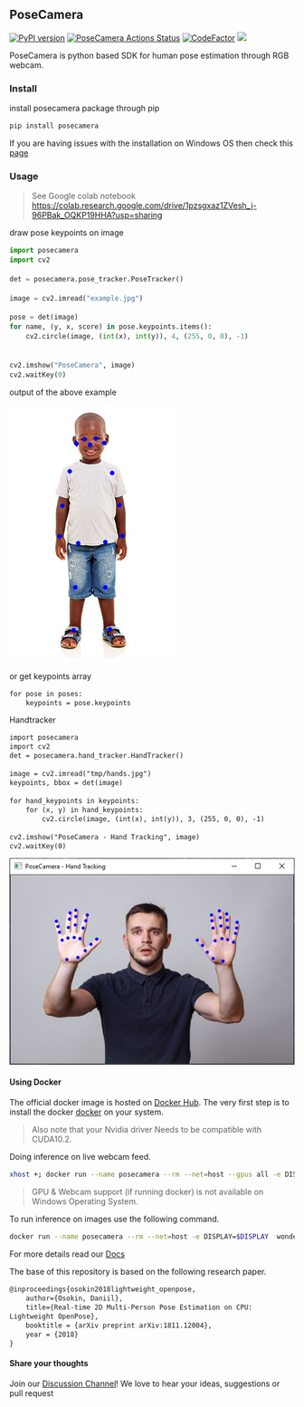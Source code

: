 ## PoseCamera

[![PyPI version](https://badge.fury.io/py/posecamera.svg)](https://badge.fury.io/py/posecamera) [![PoseCamera Actions Status](https://github.com/Wonder-Tree/PoseCamera/workflows/build/badge.svg)](https://github.com/Wonder-Tree/PoseCamera/actions)  [![CodeFactor](https://www.codefactor.io/repository/github/wonder-tree/posecamera/badge)](https://www.codefactor.io/repository/github/wonder-tree/posecamera) [![](https://img.shields.io/badge/-Discussions-<COLOR>.svg)](https://github.com/Wonder-Tree/PoseCamera/discussions)

PoseCamera is python based SDK for human pose estimation through RGB webcam.

### Install

install posecamera package through pip

```python
pip install posecamera
```

If you are having issues with the installation on Windows OS then check this [page](https://wonder-tree.github.io/PoseCamera-Docs/#/pages/troubleshooting)

### Usage

> See Google colab notebook https://colab.research.google.com/drive/1pzsgxaz1ZVesh_j-96PBak_OQKP19HHA?usp=sharing

draw pose keypoints on image

```python
import posecamera
import cv2

det = posecamera.pose_tracker.PoseTracker()

image = cv2.imread("example.jpg")

pose = det(image)
for name, (y, x, score) in pose.keypoints.items():
    cv2.circle(image, (int(x), int(y)), 4, (255, 0, 0), -1)


cv2.imshow("PoseCamera", image)
cv2.waitKey(0)
```

output of the above example

![](tmp/output.png)

 

or get keypoints array

```text
for pose in poses:
    keypoints = pose.keypoints
```

Handtracker

```
import posecamera
import cv2
det = posecamera.hand_tracker.HandTracker()

image = cv2.imread("tmp/hands.jpg")
keypoints, bbox = det(image)

for hand_keypoints in keypoints:
    for (x, y) in hand_keypoints:
        cv2.circle(image, (int(x), int(y)), 3, (255, 0, 0), -1)

cv2.imshow("PoseCamera - Hand Tracking", image)
cv2.waitKey(0)
```

![](tmp/handtracker.png)

#### Using Docker

The official docker image is hosted on [Docker Hub](https://hub.docker.com/r/wondertree/posecamera). The very first step is to install the docker [docker](https://docs.docker.com/get-docker/) on your system.

> Also note that your Nvidia driver Needs to be compatible with CUDA10.2.

Doing inference on live webcam feed.

```bash
xhost +; docker run --name posecamera --rm --net=host --gpus all -e DISPLAY=$DISPLAY --device=/dev/video0:/dev/video0 wondertree/posecamera --video=0
```

> GPU & Webcam support \(if running docker\) is not available on Windows Operating System.

To run inference on images use the following command.

```bash
docker run --name posecamera --rm --net=host -e DISPLAY=$DISPLAY  wondertree/posecamera --images ./tmp/female_pose.jpg --cpu
```

For more details read our [Docs](https://wonder-tree.github.io/PoseCamera-Docs/)

The base of this repository is based on the following research paper.

```text
@inproceedings{osokin2018lightweight_openpose,
    author={Osokin, Daniil},
    title={Real-time 2D Multi-Person Pose Estimation on CPU: Lightweight OpenPose},
    booktitle = {arXiv preprint arXiv:1811.12004},
    year = {2018}
}
```

#### Share your thoughts

Join our [Discussion Channel](https://github.com/Wonder-Tree/PoseCamera/discussions)! We love to hear your ideas, suggestions or pull request

